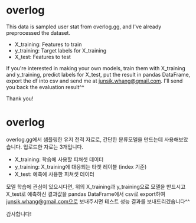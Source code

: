 # overlog

This data is sampled user stat from overlog.gg,
and I've already preprocessed the dataset.
* X_training: Features to train
* y_training: Target labels for X_training
* X_test: Features to test

If you're interested in making your own models,
train them with X_training and y_training,
predict labels for X_test, put the result in pandas DataFrame,
export the df into csv and send me at junsik.whang@gmail.com.
I'll send you back the evaluation result^^

Thank you!


# overlog

overlog.gg에서 샘플링한 유저 전적 자료로, 간단한 분류모델을 만드는데 사용해보았습니다.
업로드한 자료는 3개입니다.  
* X_training: 학습에 사용할 피쳐셋 데이터
* y_training: X_training에 대응되는 타겟 레이블 (index 기준)
* X_test: 예측에 사용한 피쳐셋 데이터

모델 학습에 관심이 있으시다면,
위의 X_training과 y_training으로 모델을 만드시고
X_test로 예측하신 결과값을 pandas DataFrame에서 csv로 export하여
junsik.whang@gmail.com으로 보내주시면 테스트 성능 결과를 보내드리겠습니다^^

감사합니다!
